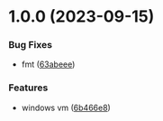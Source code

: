 # 1.0.0 (2023-09-15)


### Bug Fixes

* fmt ([63abeee](https://github.com/data-platform-hq/terraform-azurerm-windows-vm/commit/63abeee47ced29d466d904a731e980a90838e12a))


### Features

* windows vm ([6b466e8](https://github.com/data-platform-hq/terraform-azurerm-windows-vm/commit/6b466e8c52aaff0480e62602091bf4576a141ef3))
